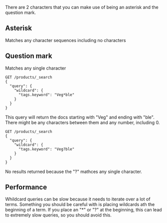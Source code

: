 There are 2 characters that you can make use of being an asterisk and the question mark.
 
## Asterisk
 
Matches any character sequences including no characters 
 
## Question mark

Matches any single character

```
GET /products/_search
{
  "query": {
    "wildcard": {
      "tags.keyword": "Veg*ble"
    }
  }
}
```

This query will return the docs starting with "Veg" and ending with "ble". There might be any characters between them and any number, including 0.
```
GET /products/_search
{
  "query": {
    "wildcard": {
      "tags.keyword": "Veg?ble"
    }
  }
}
```
No results returned because the "?" mathces any single character. 

## Performance

Whildcard queries can be slow because it needs to iterate over a lot of terms. Something you should be careful with is placing wildcards ath the beginning of a term. If you place an "\*" or "?" at the beginning, this can lead to extremely slow queries, so you should avoid this. 
